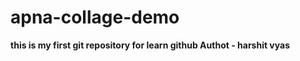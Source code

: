 # apna-collage-demo
<b>this is my first git repository for learn github<b>
<b> Authot - harshit vyas <b>

